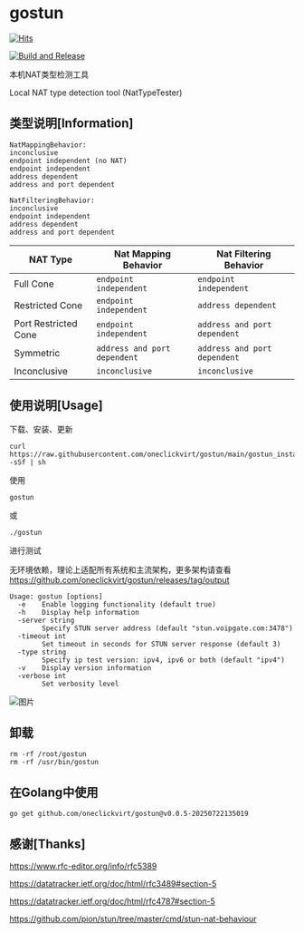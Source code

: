 # gostun

[![Hits](https://hits.spiritlhl.net/gostun.svg?action=hit&title=Hits&title_bg=%23555555&count_bg=%230eecf8&edge_flat=false)](https://hits.spiritlhl.net)

[![Build and Release](https://github.com/oneclickvirt/gostun/actions/workflows/main.yaml/badge.svg)](https://github.com/oneclickvirt/gostun/actions/workflows/main.yaml)

本机NAT类型检测工具

Local NAT type detection tool (NatTypeTester)

## 类型说明[Information]

```
NatMappingBehavior:
inconclusive
endpoint independent (no NAT)
endpoint independent
address dependent
address and port dependent
```

```
NatFilteringBehavior:
inconclusive
endpoint independent
address dependent
address and port dependent
```

| NAT Type             | Nat Mapping Behavior          | Nat Filtering Behavior         |
|----------------------|------------------------|----------------------|
| Full Cone        | ```endpoint independent``` | ```endpoint independent``` |
| Restricted Cone  | ```endpoint independent```   |  ```address dependent```  |
| Port Restricted Cone |  ```endpoint independent```   |  ```address and port dependent```  |
| Symmetric       | ```address and port dependent``` | ```address and port dependent``` |
| Inconclusive    |           ```inconclusive```    |  ```inconclusive```         |

## 使用说明[Usage]

下载、安装、更新

```
curl https://raw.githubusercontent.com/oneclickvirt/gostun/main/gostun_install.sh -sSf | sh
```

使用

```
gostun
```

或

```
./gostun
```

进行测试

无环境依赖，理论上适配所有系统和主流架构，更多架构请查看 https://github.com/oneclickvirt/gostun/releases/tag/output

```
Usage: gostun [options]
  -e    Enable logging functionality (default true)
  -h    Display help information
  -server string
        Specify STUN server address (default "stun.voipgate.com:3478")
  -timeout int
        Set timeout in seconds for STUN server response (default 3)
  -type string
        Specify ip test version: ipv4, ipv6 or both (default "ipv4")
  -v    Display version information
  -verbose int
        Set verbosity level
```

![图片](https://github.com/oneclickvirt/gostun/assets/103393591/303afc84-b92f-4e16-9d6c-1c9aa34a1221)


## 卸载

```
rm -rf /root/gostun
rm -rf /usr/bin/gostun
```

## 在Golang中使用

```
go get github.com/oneclickvirt/gostun@v0.0.5-20250722135019
```

## 感谢[Thanks]

https://www.rfc-editor.org/info/rfc5389

https://datatracker.ietf.org/doc/html/rfc3489#section-5

https://datatracker.ietf.org/doc/html/rfc4787#section-5

https://github.com/pion/stun/tree/master/cmd/stun-nat-behaviour
